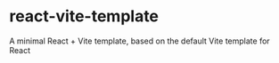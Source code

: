 # react-vite-template

A minimal React + Vite template, based on the default Vite template for React
